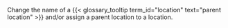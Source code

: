 Change the name of a {{< glossary_tooltip term_id="location" text="parent location" >}} and/or assign a parent location to a location.
